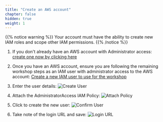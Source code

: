 ```yaml
---
title: "Create an AWS account"
chapter: false
hidden: true
weight: 1
---
```


{{% notice warning %}}
Your account must have the ability to create new IAM roles and scope other IAM permissions.
{{% /notice %}}

1. If you don't already have an AWS account with Administrator access: [create
one now by clicking here](https://aws.amazon.com/getting-started/)

1. Once you have an AWS account, ensure you are following the remaining workshop steps
as an IAM user with administrator access to the AWS account:
[Create a new IAM user to use for the workshop](https://console.aws.amazon.com/iam/home?#/users$new)

1. Enter the user details:
![Create User](/images/iam-1-create-user.png?classes=border,shadow)

1. Attach the AdministratorAccess IAM Policy:
![Attach Policy](/images/iam-2-attach-policy.png?classes=border,shadow)

1. Click to create the new user:
![Confirm User](/images/iam-3-create-user.png?classes=border,shadow)

1. Take note of the login URL and save:
![Login URL](/images/iam-4-save-url.png?classes=border,shadow)
